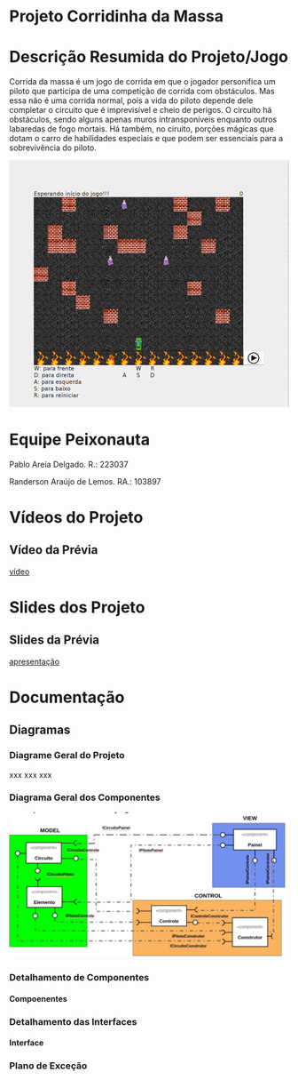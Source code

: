 # Projeto Corridinha da Massa

# Descrição Resumida do Projeto/Jogo
Corrida da massa é um jogo de corrida em que o jogador personifica um piloto que
participa de uma competição de corrida com obstáculos. Mas essa não é uma 
corrida normal, pois a vida do piloto depende dele completar o circuito 
que é imprevisível e cheio de perigos. O circuito há obstáculos, sendo alguns 
apenas muros intransponíveis enquanto outros labaredas de fogo mortais.
Há também, no ciruito, porções mágicas que dotam o carro de habilidades
especiais e que podem ser essenciais para a sobrevivência do piloto.

![Capa](assets/capa.png)

# Equipe Peixonauta
Pablo Areia Delgado. R.: 223037

Randerson Araújo de Lemos. RA.: 103897

# Vídeos do Projeto
## Vídeo da Prévia
[vídeo](https://www.youtube.com/watch?v=wtWPpYuzdb8)

# Slides dos Projeto
## Slides da Prévia
[apresentação](./assets)


# Documentação
## Diagramas
### Diagrame Geral do Projeto

xxx xxx xxx

### Diagrama Geral dos Componentes
![Arquitetura](assets/arquitetura.png)

### Detalhamento de Componentes
#### Compoenentes <Nome do Componente>

### Detalhamento das Interfaces
#### Interface <nome da interface>

### Plano de Exceção
